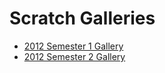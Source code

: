# Scratch Galleries

* [2012 Semester 1 Gallery](http://scratch.mit.edu/galleries/view/175969)
* [2012 Semester 2 Gallery](http://scratch.mit.edu/studios/190914/)

